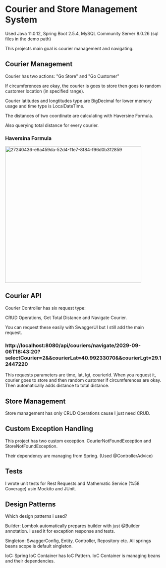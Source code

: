 # Courier and Store Management System

Used Java 11.0.12, Spring Boot 2.5.4, MySQL Community Server 8.0.26 (sql files in the demo path)

This projects main goal is courier management and navigating.

## Courier Management

Courier has two actions: "Go Store" and "Go Customer"

If circumferences are okay, the courier is goes to store then goes to random customer location (in specified range).
    
Courier latitudes and longtitudes type are BigDecimal for lower memory usage and time type is LocalDateTime.

The distances of two coordinate are calculating with Haversine Formula.

Also querying total distance for every courier. 


### Haversina Formula
<img width="439" alt="27240436-e9a459da-52d4-11e7-8f84-f96d0b312859" src="https://user-images.githubusercontent.com/38990648/132893015-2b9c154b-9a9a-43dc-a5f9-1adff6a334cf.png">

## Courier API

Courier Controller has six request type:

CRUD Operations, Get Total Distance and Navigate Courier.

You can request these easily with SwaggerUI but I still add the main request.

### http://localhost:8080/api/couriers/navigate/2029-09-06T18:43:20?selectCourier=2&&courierLat=40.99233070&&courierLgt=29.12447220

This requests parameters are time, lat, lgt, courierId. When you request it, courier goes to store and then random customer if circumferences are okay. Then automatically adds distance to total distance.

## Store Management

Store management has only CRUD Operations cause I just need CRUD.

## Custom Exception Handling

This project has two custom exception. CourierNotFoundException and StoreNotFoundException.

Their dependency are managing from Spring. (Used @ControllerAdvice)

## Tests

I wrote unit tests for Rest Requests and Mathematic Service (%58 Coverage) usin Mockito and JUnit.

## Design Patterns
Which design patterns i used?

Builder: Lombok automatically prepares builder with just @Builder annotation. I used it for exception response and tests.

Singleton: SwaggerConfig, Entity, Controller, Repository etc. All springs beans scope is default singleton.

IoC: Spring IoC Container has IoC Pattern. IoC Container is managing beans and their dependencies.





















